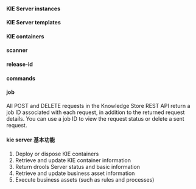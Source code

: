 
#### KIE Server instances

#### KIE Server templates

#### KIE containers

#### scanner

#### release-id

#### commands

#### job
All POST and DELETE requests in the Knowledge Store REST API return a job ID associated with each request, in addition to the returned request details. You can use a job ID to view the request status or delete a sent request.

#### kie server 基本功能
1. Deploy or dispose KIE containers
2. Retrieve and update KIE container information
3. Return drools Server status and basic information
4. Retrieve and update business asset information
5. Execute business assets (such as rules and processes)